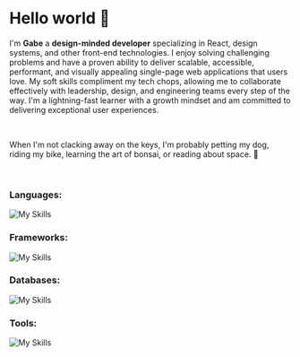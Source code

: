 # Hello world :wave:
I'm **Gabe** a **design-minded developer** specializing in React, design systems, and other front-end technologies. I enjoy solving challenging problems and have a proven ability to deliver scalable, accessible, performant, and visually appealing single-page web applications that users love. My soft skills compliment my tech chops, allowing me to collaborate effectively with leadership, design, and engineering teams every step of the way. I'm a lightning-fast learner with a growth mindset and am committed to delivering exceptional user experiences. 

<br>

When I'm not clacking away on the keys, I'm probably petting my dog, riding my bike, learning the art of bonsai, or reading about space. 🚀

<br>

### Languages: 
![My Skills](https://skillicons.dev/icons?i=js,ts,html,css,py)

### Frameworks:
![My Skills](https://skillicons.dev/icons?i=react,nextjs,nodejs,express,tailwind,django,vue,nuxt)

### Databases:
![My Skills](https://skillicons.dev/icons?i=postgres,mongodb,sqlite,gcb,mysql)

### Tools:
![My Skills](https://skillicons.dev/icons?i=vite,vercel,figma,git,github,aws,postman,wordpress,vscode,stackoverflow,heroku,discord)
